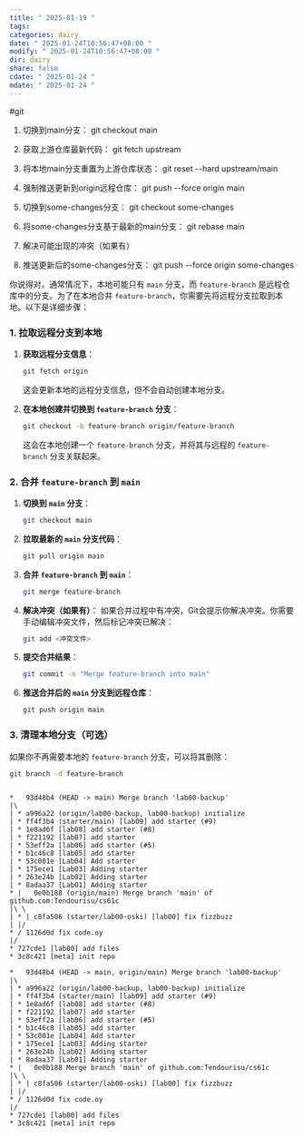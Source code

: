 ```yaml
---
title: " 2025-01-19 "
tags: 
categories: dairy
date: " 2025-01-24T10:56:47+08:00 "
modify: " 2025-01-24T10:56:47+08:00 "
dir: dairy
share: false
cdate: " 2025-01-24 "
mdate: " 2025-01-24 "
---
```


#git 

1. 切换到main分支： git checkout main
    
2. 获取上游仓库最新代码： git fetch upstream
    
3. 将本地main分支重置为上游仓库状态： git reset --hard upstream/main
    
4. 强制推送更新到origin远程仓库： git push --force origin main
    
5. 切换到some-changes分支： git checkout some-changes
    
6. 将some-changes分支基于最新的main分支： git rebase main
    
7. 解决可能出现的冲突（如果有）
    
8. 推送更新后的some-changes分支： git push --force origin some-changes


你说得对，通常情况下，本地可能只有 `main` 分支，而 `feature-branch` 是远程仓库中的分支。为了在本地合并 `feature-branch`，你需要先将远程分支拉取到本地。以下是详细步骤：

### 1. 拉取远程分支到本地

1. **获取远程分支信息**：
    ```bash
    git fetch origin
    ```
    
    这会更新本地的远程分支信息，但不会自动创建本地分支。
    
2. **在本地创建并切换到 `feature-branch` 分支**：
    ```bash
    git checkout -b feature-branch origin/feature-branch
    ```
    
    这会在本地创建一个 `feature-branch` 分支，并将其与远程的 `feature-branch` 分支关联起来。
    

### 2. 合并 `feature-branch` 到 `main`

1. **切换到 `main` 分支**：
    ```bash
    git checkout main
    ```
    
2. **拉取最新的 `main` 分支代码**：
    ```bash
    git pull origin main
    ```
    
3. **合并 `feature-branch` 到 `main`**：
    ```bash
    git merge feature-branch
    ```
    
4. **解决冲突（如果有）**： 如果合并过程中有冲突，Git会提示你解决冲突。你需要手动编辑冲突文件，然后标记冲突已解决：    
    ```bash
    git add <冲突文件>
    ```
    
5. **提交合并结果**：
    ```bash
    git commit -m "Merge feature-branch into main"
    ```
    
6. **推送合并后的 `main` 分支到远程仓库**：
    ```bash
    git push origin main
    ```
    

### 3. 清理本地分支（可选）

如果你不再需要本地的 `feature-branch` 分支，可以将其删除：
```bash
git branch -d feature-branch
```

```

*   93d48b4 (HEAD -> main) Merge branch 'lab00-backup'
|\  
| * a996a22 (origin/lab00-backup, lab00-backup) initialize
| * ff4f3b4 (starter/main) [lab09] add starter (#9)
| * 1e8ad6f [lab08] add starter (#8)
| * f221192 [lab07] add starter
| * 53eff2a [lab06] add starter (#5)
| * b1c46c8 [lab05] add starter
| * 53c001e [Lab04] Add starter
| * 175ece1 [Lab03] Adding starter
| * 263e24b [Lab02] Adding starter
| * 8adaa37 [Lab01] Adding starter
* |   0e0b188 (origin/main) Merge branch 'main' of github.com:Tendourisu/cs61c
|\ \  
| * | c8fa506 (starter/lab00-oski) [lab00] fix fizzbuzz
| |/  
* / 1126d0d fix code.oy
|/  
* 727cde1 [lab00] add files
* 3c8c421 [meta] init repo
```
```
*   93d48b4 (HEAD -> main, origin/main) Merge branch 'lab00-backup'
|\  
| * a996a22 (origin/lab00-backup, lab00-backup) initialize
| * ff4f3b4 (starter/main) [lab09] add starter (#9)
| * 1e8ad6f [lab08] add starter (#8)
| * f221192 [lab07] add starter
| * 53eff2a [lab06] add starter (#5)
| * b1c46c8 [lab05] add starter
| * 53c001e [Lab04] Add starter
| * 175ece1 [Lab03] Adding starter
| * 263e24b [Lab02] Adding starter
| * 8adaa37 [Lab01] Adding starter
* |   0e0b188 Merge branch 'main' of github.com:Tendourisu/cs61c
|\ \  
| * | c8fa506 (starter/lab00-oski) [lab00] fix fizzbuzz
| |/  
* / 1126d0d fix code.oy
|/  
* 727cde1 [lab00] add files
* 3c8c421 [meta] init repo
```